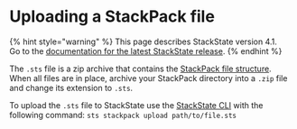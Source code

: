 # Uploading a StackPack file

{% hint style="warning" %}
This page describes StackState version 4.1.  
Go to the [documentation for the latest StackState release](https://docs.stackstate.com/).
{% endhint %}

The `.sts` file is a zip archive that contains the [StackPack file structure](/develop/developer-guides/stackpack/prepare_package.md). When all files are in place, archive your StackPack directory into a `.zip` file and change its extension to `.sts`.

To upload the `.sts` file to StackState use the [StackState CLI](/setup/installation/cli-install.md) with the following command: `sts stackpack upload path/to/file.sts`

